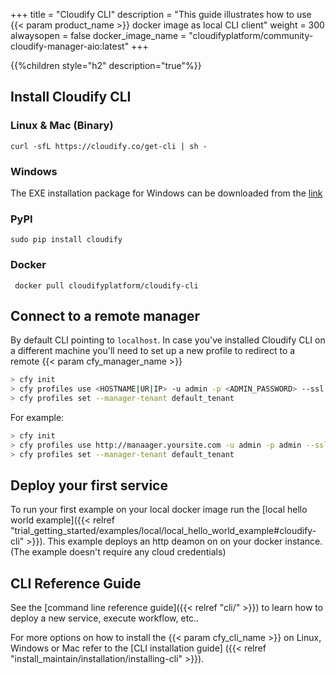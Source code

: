 +++
title = "Cloudify CLI"
description = "This guide illustrates how to use {{< param product_name >}} docker image as local CLI client"
weight = 300
alwaysopen = false
docker_image_name = "cloudifyplatform/community-cloudify-manager-aio:latest"
+++

{{%children style="h2" description="true"%}}


## Install Cloudify CLI

### Linux & Mac (Binary)
```
curl -sfL https://cloudify.co/get-cli | sh -
```
### Windows

The EXE installation package for Windows can be downloaded from the [link](https://repository.cloudifysource.org/cloudify/6.4.0/ga-release/cloudify-windows-cli_6.4.0-ga.exe)

### PyPI

```
sudo pip install cloudify
```
### Docker
```
 docker pull cloudifyplatform/cloudify-cli
```

## Connect to a remote manager

By default CLI pointing to `localhost`. In case you've installed Cloudify CLI on a different machine you'll need to set up a new profile to redirect to a remote {{< param cfy_manager_name >}}

```bash
> cfy init
> cfy profiles use <HOSTNAME|UR|IP> -u admin -p <ADMIN_PASSWORD> --ssl
> cfy profiles set --manager-tenant default_tenant
```

For example:

```bash
> cfy init
> cfy profiles use http://manaager.yoursite.com -u admin -p admin --ssl
> cfy profiles set --manager-tenant default_tenant
```


## Deploy your first service

To run your first example on your local docker image run the [local hello world example]({{< relref "trial_getting_started/examples/local/local_hello_world_example#cloudify-cli" >}}).
This example deploys an http deamon on on your docker instance. (The example doesn't require any cloud credentials)

## CLI Reference Guide

See the [command line reference guide]({{< relref "cli/" >}}) to learn how to deploy a new service, execute workflow, etc..

For more options on how to install the {{< param cfy_cli_name >}} on Linux, Windows or Mac refer to the [CLI installation guide] ({{< relref "install_maintain/installation/installing-cli" >}}).
